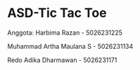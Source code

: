 # ASD-Tic Tac Toe

Anggota:
Harbima Razan - 5026231225

Muhammad Artha Maulana S - 5026231134

Redo Adika Dharmawan - 5026231171